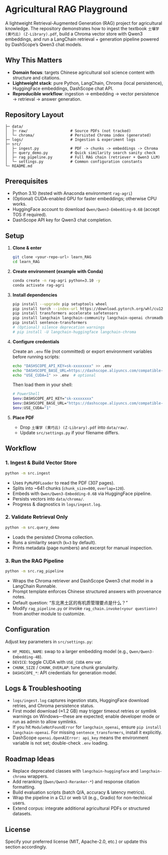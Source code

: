 # Agricultural RAG Playground

A lightweight Retrieval-Augmented Generation (RAG) project for agricultural knowledge. The repository demonstrates how to ingest the textbook `土壤学 (黄巧云) (Z-Library).pdf`, build a Chroma vector store with Qwen3 embeddings, and run a LangChain retrieval + generation pipeline powered by DashScope’s Qwen3 chat models.

## Why This Matters

- **Domain focus**: targets Chinese agricultural soil science content with structure and citations.
- **Lightweight stack**: pure Python, LangChain, Chroma (local persistence), HuggingFace embeddings, DashScope chat API.
- **Reproducible workflow**: ingestion → embedding → vector persistence → retrieval → answer generation.

## Repository Layout

```
├─ data/
│  ├─ raw/                   # Source PDFs (not tracked)
│  └─ chroma/                # Persisted Chroma index (generated)
├─ logs/                     # Ingestion & experiment logs
├─ src/
│  ├─ ingest.py              # PDF -> chunks -> embeddings -> Chroma
│  ├─ query_demo.py          # Quick similarity search sanity check
│  ├─ rag_pipeline.py        # Full RAG chain (retriever + Qwen3 LLM)
│  └─ settings.py            # Common configuration constants
└─ README.md
```

## Prerequisites

- Python 3.10 (tested with Anaconda environment `rag-agri`)
- (Optional) CUDA-enabled GPU for faster embeddings; otherwise CPU works.
- HuggingFace account to download `Qwen/Qwen3-Embedding-0.6B` (accept TOS if required).
- DashScope API key for Qwen3 chat completion.

## Setup

1. **Clone & enter**
   ```bash
   git clone <your-repo-url> learn_RAG
   cd learn_RAG
   ```

2. **Create environment (example with Conda)**
   ```bash
   conda create -n rag-agri python=3.10 -y
   conda activate rag-agri
   ```

3. **Install dependencies**
   ```bash
   pip install --upgrade pip setuptools wheel
   pip install torch --index-url https://download.pytorch.org/whl/cu121  # or CPU wheel
   pip install transformers accelerate safetensors
   pip install langchain langchain-community langchain-openai chromadb tqdm python-dotenv pymupdf
   pip install sentence-transformers
   # (Optional) silence deprecation warnings
   # pip install -U langchain-huggingface langchain-chroma
   ```

4. **Configure credentials**

   Create an `.env` file (not committed) or export environment variables before running scripts:
   ```bash
   echo "DASHSCOPE_API_KEY=sk-xxxxxxxx" >> .env
   echo "DASHSCOPE_BASE_URL=https://dashscope.aliyuncs.com/compatible-mode/v1" >> .env
   echo "USE_CUDA=1" >> .env  # optional
   ```
   Then load them in your shell:
   ```bash
   # PowerShell
   $env:DASHSCOPE_API_KEY="sk-xxxxxxxx"
   $env:DASHSCOPE_BASE_URL="https://dashscope.aliyuncs.com/compatible-mode/v1"
   $env:USE_CUDA="1"
   ```

5. **Place PDF**
   - Drop `土壤学 (黄巧云) (Z-Library).pdf` into `data/raw/`.
   - Update `src/settings.py` if your filename differs.

## Workflow

### 1. Ingest & Build Vector Store
```bash
python -m src.ingest
```
- Uses `PyMuPDFLoader` to read the PDF (307 pages).
- Splits into ~641 chunks (`chunk_size=800`, `overlap=120`).
- Embeds with `Qwen/Qwen3-Embedding-0.6B` via HuggingFace pipeline.
- Persists vectors into `data/chroma/`.
- Progress & diagnostics in `logs/ingest.log`.

### 2. Validate Retrieval Only
```bash
python -m src.query_demo
```
- Loads the persisted Chroma collection.
- Runs a similarity search (`k=3` by default).
- Prints metadata (page numbers) and excerpt for manual inspection.

### 3. Run the RAG Pipeline
```bash
python -m src.rag_pipeline
```
- Wraps the Chroma retriever and DashScope Qwen3 chat model in a LangChain Runnable.
- Prompt template enforces Chinese structured answers with provenance notes.
- Default question: “东北黑土区的有机质管理要点是什么？”
- Modify `rag_pipeline.py` or invoke `rag_chain.invoke(<your question>)` from another module to customize.

## Configuration

Adjust key parameters in `src/settings.py`:
- `HF_MODEL_NAME`: swap to a larger embedding model (e.g., `Qwen/Qwen3-Embedding-4B`).
- `DEVICE`: toggle CUDA with `USE_CUDA` env var.
- `CHUNK_SIZE` / `CHUNK_OVERLAP`: tune chunk granularity.
- `DASHSCOPE_*`: API credentials for generation model.

## Logs & Troubleshooting

- `logs/ingest.log` captures ingestion stats, HuggingFace download retries, and Chroma persistence status.
- First model download (≈1.2 GB) may trigger timeout retries or symlink warnings on Windows—these are expected; enable developer mode or run as admin to allow symlinks.
- If you hit `ModuleNotFoundError` for `langchain_openai`, ensure `pip install langchain-openai`. For missing `sentence_transformers`, install it explicitly.
- DashScope `openai.OpenAIError: api_key` means the environment variable is not set; double-check `.env` loading.

## Roadmap Ideas

- Replace deprecated classes with `langchain-huggingface` and `langchain-chroma` wrappers.
- Add reranking (`Qwen/Qwen3-Reranker-*`) and response citation formatting.
- Build evaluation scripts (batch Q/A, accuracy & latency metrics).
- Wrap the pipeline in a CLI or web UI (e.g., Gradio) for non-technical users.
- Extend corpus: integrate additional agricultural PDFs or structured datasets.

## License

Specify your preferred license (MIT, Apache-2.0, etc.) or update this section accordingly.
